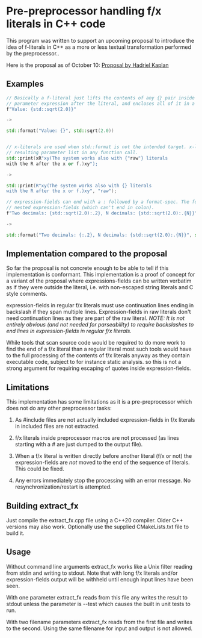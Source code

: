 # Pre-preprocessor handling f/x literals in C++ code

This program was written to support an upcoming proposal to introduce the idea of f-literals in C++ as a more or less textual transformation performed by the preprocessor..

Here is the proposal as of October 10: [Proposal by Hadriel Kaplan](http://api.csswg.org/bikeshed/?url=https://raw.githubusercontent.com/hadrielk/cpp-proposals/main/f-string/f-string-r2.bs&force=1)

## Examples

```C++
// Basically a f-literal just lifts the contents of any {} pair inside it to a separate function 
// parameter expression after the literal, and encloses all of it in a std::format call.
f"Value: {std::sqrt(2.0)}"

->

std::format("Value: {}", std::sqrt(2.0))


// x-literals are used when std::format is not the intended target. x-literals don't enclose the 
// resulting parameter list in any function call.
std::print(xR"xy(The system works also with {"raw"} literals
with the R after the x or f.)xy");

->

std::print(R"xy(The system works also with {} literals
with the R after the x or f.)xy", "raw");

// expression-fields can end with a : followed by a format-spec. The format-spec can contain
// nested expression-fields (which can't end in colon).
f"Two decimals: {std::sqrt(2.0):.2}, N decimals: {std::sqrt(2.0):.{N}}"

->

std::format("Two decimals: {:.2}, N decimals: {std::sqrt(2.0):.{N}}", std::sqrt(2.0), std::sqrt(2.0), N);


```

## Implementation compared to the proposal

So far the proposal is not concrete enough to be able to tell if this implementation is conformant. This implementation is a proof
of concept for a variant of the proposal where expressions-fields can be written verbatim as if they were outside the literal, i.e.
with non-escaped string literals and C style comments.

expression-fields in regular f/x literals must use continuation lines ending in backslash if they span multiple lines.
Expression-fields in raw literals don't need continuation lines as they are part of the raw literal. *NOTE: It is not entirely
obvious (and* *not needed for parseability) to require backslashes to end lines in expression-fields in regular f/x literals.*

While tools that scan source code would be required to do more work to find the end of a f/x literal than a regular literal most
such tools would have to the full processing of the contents of f/x literals anyway as they contain executable code, subject to for
instance static analysis. so this is not a strong argument for requiring escaping of quotes inside expression-fields.

## Limitations

This implementation has some limitations as it is a pre-preprocessor which does not do any other preprocessor tasks:

1. As #include files are not actually included expression-fields in f/x literals in included files are not extracted.

2. f/x literals inside preprocessor macros are not processed (as lines starting with a # are just dumped to the output file).

3. When a f/x literal is written directly before another literal (f/x or not) the expression-fields are _not_ moved to the end of the sequence of literals. This
  could be fixed.

4. Any errors immediately stop the processing with an error message. No resynchronization/restart is attempted.


## Building extract_fx

Just compile the extract_fx.cpp file using a C++20 compiler. Older C++ versions may also work. Optionally use the supplied
CMakeLists.txt file to build it.

## Usage

Without command line arguments extract_fx works like a Unix filter reading from stdin and writing to stdout. Note that with long f/x
literals and/or expression-fields output will be withheld until enough input lines have been seen.

With one parameter extract_fx reads from this file any writes the result to stdout unless the parameter is --test which causes the built in
unit tests to run.

With two filename parameters extract_fx reads from the first file and writes to the second. Using the same filename for input and output is not allowed.

